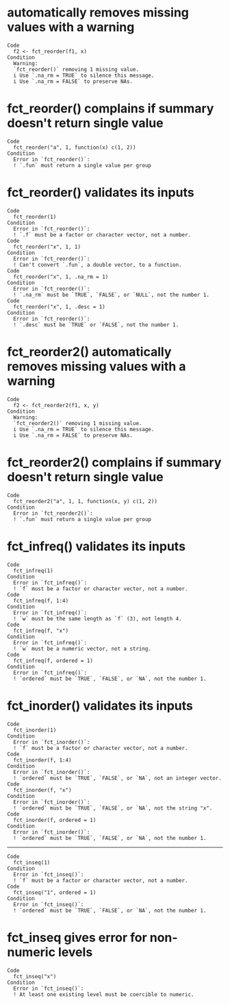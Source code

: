 # automatically removes missing values with a warning

    Code
      f2 <- fct_reorder(f1, x)
    Condition
      Warning:
      `fct_reorder()` removing 1 missing value.
      i Use `.na_rm = TRUE` to silence this message.
      i Use `.na_rm = FALSE` to preserve NAs.

# fct_reorder() complains if summary doesn't return single value

    Code
      fct_reorder("a", 1, function(x) c(1, 2))
    Condition
      Error in `fct_reorder()`:
      ! `.fun` must return a single value per group

# fct_reorder() validates its inputs

    Code
      fct_reorder(1)
    Condition
      Error in `fct_reorder()`:
      ! `.f` must be a factor or character vector, not a number.
    Code
      fct_reorder("x", 1, 1)
    Condition
      Error in `fct_reorder()`:
      ! Can't convert `.fun`, a double vector, to a function.
    Code
      fct_reorder("x", 1, .na_rm = 1)
    Condition
      Error in `fct_reorder()`:
      ! `.na_rm` must be `TRUE`, `FALSE`, or `NULL`, not the number 1.
    Code
      fct_reorder("x", 1, .desc = 1)
    Condition
      Error in `fct_reorder()`:
      ! `.desc` must be `TRUE` or `FALSE`, not the number 1.

# fct_reorder2() automatically removes missing values with a warning

    Code
      f2 <- fct_reorder2(f1, x, y)
    Condition
      Warning:
      `fct_reorder2()` removing 1 missing value.
      i Use `.na_rm = TRUE` to silence this message.
      i Use `.na_rm = FALSE` to preserve NAs.

# fct_reorder2() complains if summary doesn't return single value

    Code
      fct_reorder2("a", 1, 1, function(x, y) c(1, 2))
    Condition
      Error in `fct_reorder2()`:
      ! `.fun` must return a single value per group

# fct_infreq() validates its inputs

    Code
      fct_infreq(1)
    Condition
      Error in `fct_infreq()`:
      ! `f` must be a factor or character vector, not a number.
    Code
      fct_infreq(f, 1:4)
    Condition
      Error in `fct_infreq()`:
      ! `w` must be the same length as `f` (3), not length 4.
    Code
      fct_infreq(f, "x")
    Condition
      Error in `fct_infreq()`:
      ! `w` must be a numeric vector, not a string.
    Code
      fct_infreq(f, ordered = 1)
    Condition
      Error in `fct_infreq()`:
      ! `ordered` must be `TRUE`, `FALSE`, or `NA`, not the number 1.

# fct_inorder() validates its inputs

    Code
      fct_inorder(1)
    Condition
      Error in `fct_inorder()`:
      ! `f` must be a factor or character vector, not a number.
    Code
      fct_inorder(f, 1:4)
    Condition
      Error in `fct_inorder()`:
      ! `ordered` must be `TRUE`, `FALSE`, or `NA`, not an integer vector.
    Code
      fct_inorder(f, "x")
    Condition
      Error in `fct_inorder()`:
      ! `ordered` must be `TRUE`, `FALSE`, or `NA`, not the string "x".
    Code
      fct_inorder(f, ordered = 1)
    Condition
      Error in `fct_inorder()`:
      ! `ordered` must be `TRUE`, `FALSE`, or `NA`, not the number 1.

---

    Code
      fct_inseq(1)
    Condition
      Error in `fct_inseq()`:
      ! `f` must be a factor or character vector, not a number.
    Code
      fct_inseq("1", ordered = 1)
    Condition
      Error in `fct_inseq()`:
      ! `ordered` must be `TRUE`, `FALSE`, or `NA`, not the number 1.

# fct_inseq gives error for non-numeric levels

    Code
      fct_inseq("x")
    Condition
      Error in `fct_inseq()`:
      ! At least one existing level must be coercible to numeric.

